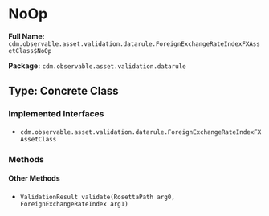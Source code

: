 # NoOp

**Full Name:** `cdm.observable.asset.validation.datarule.ForeignExchangeRateIndexFXAssetClass$NoOp`

**Package:** `cdm.observable.asset.validation.datarule`

## Type: Concrete Class

### Implemented Interfaces

- `cdm.observable.asset.validation.datarule.ForeignExchangeRateIndexFXAssetClass`

### Methods

#### Other Methods

- `ValidationResult validate(RosettaPath arg0, ForeignExchangeRateIndex arg1)`

